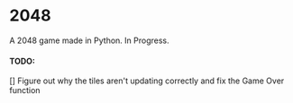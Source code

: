 # 2048
A 2048 game made in Python. In Progress.

#### TODO: 
 [] Figure out why the tiles aren't updating correctly and fix the Game Over function
